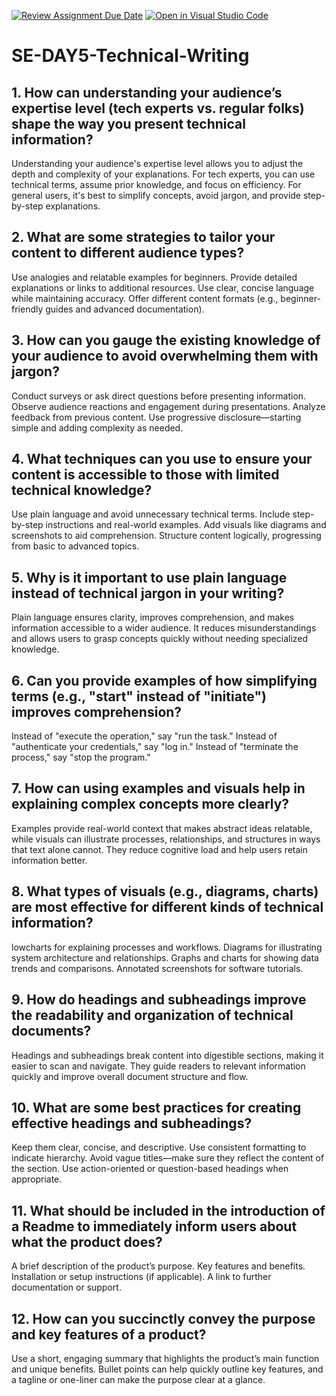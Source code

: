 [![Review Assignment Due Date](https://classroom.github.com/assets/deadline-readme-button-22041afd0340ce965d47ae6ef1cefeee28c7c493a6346c4f15d667ab976d596c.svg)](https://classroom.github.com/a/zsAR-pyY)
[![Open in Visual Studio Code](https://classroom.github.com/assets/open-in-vscode-2e0aaae1b6195c2367325f4f02e2d04e9abb55f0b24a779b69b11b9e10269abc.svg)](https://classroom.github.com/online_ide?assignment_repo_id=18541691&assignment_repo_type=AssignmentRepo)
# SE-DAY5-Technical-Writing
## 1. How can understanding your audience’s expertise level (tech experts vs. regular folks) shape the way you present technical information?
Understanding your audience's expertise level allows you to adjust the depth and complexity of your explanations. For tech experts, you can use technical terms, assume prior knowledge, and focus on efficiency. For general users, it's best to simplify concepts, avoid jargon, and provide step-by-step explanations.
## 2. What are some strategies to tailor your content to different audience types?
Use analogies and relatable examples for beginners.
Provide detailed explanations or links to additional resources.
Use clear, concise language while maintaining accuracy.
Offer different content formats (e.g., beginner-friendly guides and advanced documentation).
## 3. How can you gauge the existing knowledge of your audience to avoid overwhelming them with jargon?
Conduct surveys or ask direct questions before presenting information.
Observe audience reactions and engagement during presentations.
Analyze feedback from previous content.
Use progressive disclosure—starting simple and adding complexity as needed.
## 4. What techniques can you use to ensure your content is accessible to those with limited technical knowledge?
Use plain language and avoid unnecessary technical terms.
Include step-by-step instructions and real-world examples.
Add visuals like diagrams and screenshots to aid comprehension.
Structure content logically, progressing from basic to advanced topics.
## 5. Why is it important to use plain language instead of technical jargon in your writing?
Plain language ensures clarity, improves comprehension, and makes information accessible to a wider audience. It reduces misunderstandings and allows users to grasp concepts quickly without needing specialized knowledge.
## 6. Can you provide examples of how simplifying terms (e.g., "start" instead of "initiate") improves comprehension?
Instead of "execute the operation," say "run the task."
Instead of "authenticate your credentials," say "log in."
Instead of "terminate the process," say "stop the program."
## 7. How can using examples and visuals help in explaining complex concepts more clearly?
Examples provide real-world context that makes abstract ideas relatable, while visuals can illustrate processes, relationships, and structures in ways that text alone cannot. They reduce cognitive load and help users retain information better.
## 8. What types of visuals (e.g., diagrams, charts) are most effective for different kinds of technical information?
lowcharts for explaining processes and workflows.
Diagrams for illustrating system architecture and relationships.
Graphs and charts for showing data trends and comparisons.
Annotated screenshots for software tutorials.
## 9. How do headings and subheadings improve the readability and organization of technical documents?
Headings and subheadings break content into digestible sections, making it easier to scan and navigate. They guide readers to relevant information quickly and improve overall document structure and flow.
## 10. What are some best practices for creating effective headings and subheadings?
Keep them clear, concise, and descriptive.
Use consistent formatting to indicate hierarchy.
Avoid vague titles—make sure they reflect the content of the section.
Use action-oriented or question-based headings when appropriate.
## 11. What should be included in the introduction of a Readme to immediately inform users about what the product does?
A brief description of the product’s purpose.
Key features and benefits.
Installation or setup instructions (if applicable).
A link to further documentation or support.
## 12. How can you succinctly convey the purpose and key features of a product?
Use a short, engaging summary that highlights the product’s main function and unique benefits. Bullet points can help quickly outline key features, and a tagline or one-liner can make the purpose clear at a glance.
